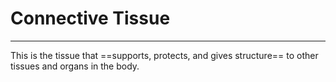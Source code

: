 # Connective Tissue
___
This is the tissue that ==supports, protects, and gives structure== to other tissues and organs in the body.